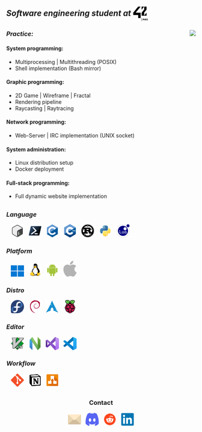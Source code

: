 <h2><em><strong>Software engineering student at <img align="center"src="asset/42paris.svg" width="40" height="40" ></em></strong></h2>
<div>
  <img align="right" src="asset/dante.gif">
  <div>
    <h3 align="left"><em><strong>Practice:</em></strong></h3>
    <h4><strong>System programming:</strong></h4>
    <ul>
      <li>Multiprocessing | Multithreading (POSIX)</li>
      <li>Shell implementation (Bash mirror)</li>
    </ul>
    <h4><strong>Graphic programming:</strong></h4>
    <ul>
      <li>2D Game | Wireframe | Fractal</li>
      <li>Rendering pipeline</li>
      <li>Raycasting | Raytracing</li>
    </ul>
    <h4><strong>Network programming:</strong></h4>
    <ul>
      <li>Web-Server | IRC implementation (UNIX socket)</li>
    </ul>
    <h4><strong>System administration:</strong></h4>
    <ul>
      <li>Linux distribution setup</li>
      <li>Docker deployment</li>
    </ul>
    <h4><strong>Full-stack programming:</strong></h4>
    <ul>
      <li>Full dynamic website implementation</li>
    </ul>
    <h2></h2>
    </div>
  <div>
    <h3><em><strong>Language</strong></em></h3>
    &nbsp;&nbsp;
    <img src="asset/language/icons8-bash.svg" width="35" height="35">
    &nbsp;
    <img src="asset/language/powershell-original.svg" width="35" height="35">
    &nbsp;
    <img src="asset/language/c-original.svg" width="35" height="35">
    &nbsp;
    <img src="asset/language/cplusplus-original.svg" width="35" height="35">
    &nbsp;
    <img src="asset/language/rust-original.svg" width="35" height="35">
    &nbsp;
    <img src="asset/language/python-original.svg" width="35" height="35">
    &nbsp;
    <img src="asset/language/lua-original.svg" width="35" height="35">
  </div>
  <div>
    <h3><em><strong>Platform</strong></em></h3>
    &nbsp;&nbsp;
    <img src="asset/platform/windows11-original.svg" width="35" height="30">
    &nbsp;
    <img src="asset/platform/linux-original.svg" width="35" height="35">
    &nbsp;
    <img src="asset/platform/android-original.svg" width="35" height="35">
    &nbsp;
    <img src="asset/platform/Apple_logo_grey.svg" width="35">
  </div>
  <div>
    <h3><em><strong>Distro</strong></em></h3>
    &nbsp;&nbsp;
    <img src="asset/distro/fedora-original.svg" width="35" height="35">
    &nbsp;
    <img src="asset/distro/debian-original.svg" width="35" height="35">
    &nbsp;
    <img src="asset/distro/archlinux-original.svg" width="35" height="35">
    &nbsp;
    <img src="asset/distro/raspberrypi-original.svg" width="35" height="35">
  </div>
  <div>
    <h3><em><strong>Editor</em></strong></h3>
    &nbsp;&nbsp;
    <img src="asset/editor/vim-original.svg" width="35" height="35">
    &nbsp;
    <img src="asset/editor/neovim-original.svg" width="35" height="35">
    &nbsp;
    <img src="asset/editor/visualstudio-original.svg" width="35" height="35">
    &nbsp;
    <img src="asset/editor/vscode-original.svg" width="35" height="35">
  </div>
  <div>
    <h3><em><strong>Workflow</strong></em></h3>
    &nbsp;&nbsp;
    <img src="asset/workflow/git-original.svg" width="35" height="35">
    &nbsp;
    <img src="asset/workflow/notion-original.svg" width="35" height="35">
    &nbsp;
    <img src="asset/workflow/drawio-svgrepo-com.svg" width="35" height="35">
  </div>
</div>
<h2></h2>
<h3 align="center"><strong>Contact</strong></h3>
<div align="center">
    <img src="asset/contact/email-svgrepo-com.svg" width="35" height="35">
    &nbsp;
    <img src="asset/contact/discord-mark-blue.svg" width="35" height="35">
    &nbsp;
    <img src="asset/contact/reddit-svgrepo-com.svg" width="35" height="35">
    &nbsp;
    <img src="asset/contact/linkedin-original.svg" width="35" height="35">
</div>